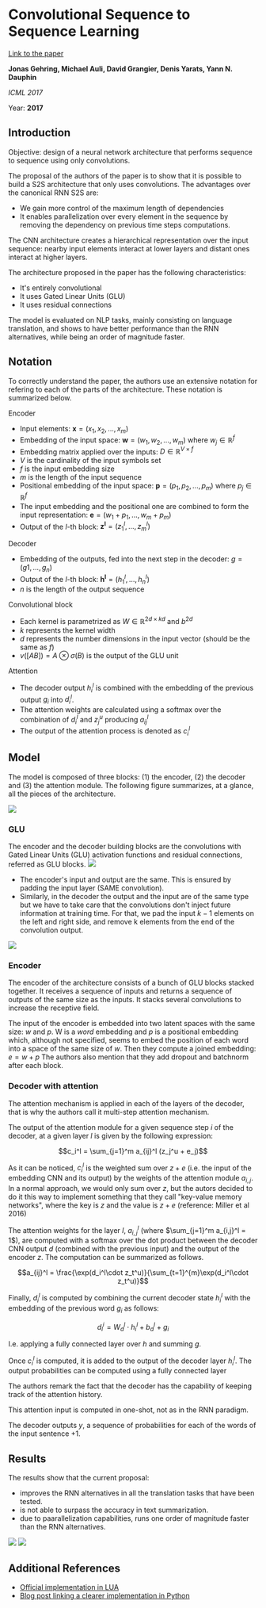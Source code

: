 # Convolutional Sequence to Sequence Learning

[Link to the paper](https://arxiv.org/abs/1705.03122)

**Jonas Gehring, Michael Auli, David Grangier, Denis Yarats, Yann N. Dauphin**

*ICML 2017*

Year: **2017**

## Introduction
Objective: design of a neural network architecture that performs sequence to sequence using only convolutions.

The proposal of the authors of the paper is to show that it is possible to build a S2S architecture that only uses convolutions. The advantages over the canonical RNN S2S are:
- We gain more control of the maximum length of dependencies
- It enables parallelization over every element in the sequence by removing the dependency on previous time steps computations.

The CNN architecture creates a hierarchical representation over the input sequence: nearby input elements interact at lower layers and distant ones interact at higher layers.

The architecture proposed in the paper has the following characteristics:
- It's entirely convolutional
- It uses Gated Linear Units (GLU)
- It uses residual connections

The model is evaluated on NLP tasks, mainly consisting on language translation, and shows to have better performance than the RNN alternatives, while being an order of magnitude faster.

## Notation
To correctly understand the paper, the authors use an extensive notation for refering to each of the parts of the architecture. These notation is summarized below.

Encoder
- Input elements: $\mathbf{x} = {(x_1, x_2, ..., x_m)}$
- Embedding of the input space: $\mathbf{w} = {(w_1, w_2, ..., w_m)}$ where $w_j \in \mathbb{R}^f$
- Embedding matrix applied over the inputs: $D \in \mathbb{R}^{V \times f}$
- $V$ is the cardinality of the input symbols set
- $f$ is the input embedding size
- $m$ is the length of the input sequence
- Positional embedding of the input space: $\mathbf{p} = {(p_1, p_2, ..., p_m)}$ where $p_j \in \mathbb{R}^f$
- The input embedding and the positional one are combined to form the input representation: $\mathbf{e} = (w_1+p_1, ..., w_m+p_m)$
- Output of the $l$-th block: $\mathbf{z^l} = (z^l_1,...,z^l_m)$

Decoder
- Embedding of the outputs, fed into the next step in the decoder: $g = (g1, ..., g_n)$
- Output of the $l$-th block: $\mathbf{h^l} = (h^l_1,...,h^l_n)$
- $n$ is the length of the output sequence

Convolutional block
- Each kernel is parametrized as $W \in \mathbb{R}^{2d \times kd}$ and $b^{2d}$
- $k$ represents the kernel width
- $d$ represents the number dimensions in the input vector (should be the same as $f$)
- $v([A B]) = A \otimes \sigma(B)$ is the output of the  GLU unit

Attention
- The decoder output $h_i^l$ is combined with the embedding of the previous output $g_i$ into $d_i^l$.
- The attention weights are calculated using a softmax over the combination of $d_i^l$ and $z_j^u$ producing $a_{ij}^l$
- The output of the attention process is denoted as $c_i^l$



## Model
The model is composed of three blocks: (1) the encoder, (2) the decoder and (3) the attention module. The following figure summarizes, at a glance, all the pieces of the architecture.

![](gehring2017/architecture.png)


### GLU
The encoder and the decoder building blocks are the convolutions with Gated Linear Units (GLU) activation functions and residual connections, referred as GLU blocks. 
![](gehring2017/glu.png)

- The encoder's input and output are the same. This is ensured by padding the input layer (SAME convolution).
- Similarly, in the decoder the output and the input are of the same type but we have to take care that the convolutions don't inject future information at training time. For that, we pad the input $k-1$ elements on the left and right side, and remove k elements from the end of the convolution output. 
  
![](gehring2017/convolutions.png)



### Encoder
The encoder of the architecture consists of a bunch of GLU blocks stacked together. It receives a sequence of inputs and returns a sequence of outputs of the same size as the inputs. It stacks several convolutions to increase the receptive field.

The input of the encoder is embedded into two latent spaces with the same size: $w$ and $p$. W is a $word$ embedding and $p$ is a positional embedding which, although not specified, seems to embed the position of each word into a space of the same size of $w$. Then they compute a joined embedding: $e = w + p$ The authors also mention that they add dropout and batchnorm after each block.

### Decoder with attention
The attention mechanism is applied in each of the layers of the decoder, that is why the authors call it multi-step attention mechanism. 

The output of the attention module for a given sequence step $i$ of the decoder, at a given layer $l$ is given by the following expression:

$$c_i^l = \sum_{j=1}^m a_{ij}^l (z_j^u + e_j)$$

As it can be noticed, $c_i^l$ is the weighted sum over $z + e$ (i.e. the input of the embedding CNN and its output) by the weights of the attention module $a_{i, j}$. In a normal approach, we would only sum over $z$, but the autors decided to do it this way to implement something that they call "key-value memory networks", where the key is $z$ and the value is $z+e$ (reference: Miller et al 2016)

The attention weights for the layer $l$, $a_{i, j}^l$ (where $\sum_{j=1}^m a_{i,j}^l = 1$), are computed with a softmax over the dot product between the decoder CNN output $d$ (combined with the previous input) and the output of the encoder $z$. The computation can be summarized as follows.

$$a_{ij}^l = \frac{\exp(d_i^l\cdot z_t^u)}{\sum_{t=1}^{m}\exp(d_i^l\cdot z_t^u)}$$

Finally, $d_i^l$ is computed by combining the current decoder state $h_i^l$ with the embedding of the previous word $g_i$ as follows:

$$d_l^i = W_d^l \cdot h_i^l + b_d^l + g_i$$

I.e. applying a fully connected layer over $h$ and summing $g$. 

Once $c_i^l$ is computed, it is added to the output of the decoder layer $h_i^l$. The output probabilities can be computed using a fully connected layer

The authors remark the fact that the decoder has the capability of keeping track of the attention history.

This attention input is computed in one-shot, not as in the RNN paradigm.

The decoder outputs $y$, a sequence of probabilities for each of the words of the input sentence +1.

## Results
The results show that the current proposal:
- improves the RNN alternatives in all the translation tasks that have been tested. 
- is not able to surpass the accuracy in text summarization. 
-  due to paarallelization capabilities, runs one order of magnitude faster than the RNN alternatives.

![](gehring2017/accuracies.png)
![](gehring2017/speed.png)

## Additional References
- [Official implementation in LUA](https://github.com/facebookresearch/fairseq)
- [Blog post linking a clearer implementation in Python](http://vandergoten.ai/2018-10-13-convolutional-sequence-to-sequence-learning/)